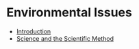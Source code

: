# Environmental Issues

* [Introduction](introduction.md)
* [Science and the Scientific Method](science.md)
